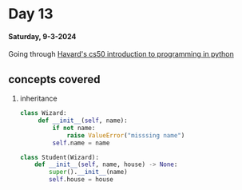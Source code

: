 # Day 13

#### Saturday, 9-3-2024

Going through [Havard's cs50 introduction to programming in python]('https://www.youtube.com/watch?v=nLRL_NcnK-4')

## concepts covered

1. inheritance

   ```python
   class Wizard:
        def __init__(self, name):
            if not name:
                raise ValueError("misssing name")
            self.name = name

   class Student(Wizard):
       def __init__(self, name, house) -> None:
           super().__init__(name)
           self.house = house
   ```
